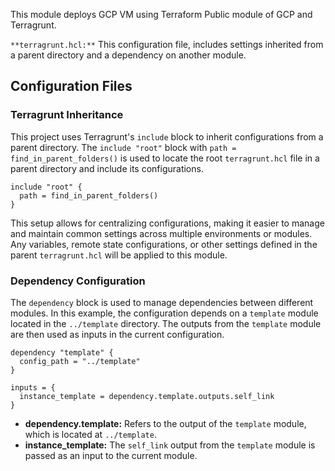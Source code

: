 This module deploys GCP VM using Terraform Public module of GCP and Terragrunt. 

`**terragrunt.hcl:**` This configuration file, includes settings inherited from a parent directory and a dependency on another module.

## Configuration Files
### Terragrunt Inheritance
This project uses Terragrunt's `include` block to inherit configurations from a parent directory. 
The `include "root"` block with `path = find_in_parent_folders()` is used to locate the root `terragrunt.hcl` file in a parent directory and include its configurations.

```
include "root" {
  path = find_in_parent_folders()
}

```

This setup allows for centralizing configurations, making it easier to manage and maintain common settings across multiple environments or modules. Any variables, remote state configurations, or other settings defined in the parent `terragrunt.hcl` will be applied to this module.

### Dependency Configuration

The `dependency` block is used to manage dependencies between different modules. 
In this example, the configuration depends on a `template` module located in the `../template` directory. 
The outputs from the `template` module are then used as inputs in the current configuration.

```
dependency "template" {
  config_path = "../template"
}

inputs = {
  instance_template = dependency.template.outputs.self_link
}

```

* **dependency.template:** Refers to the output of the `template` module, which is located at `../template`.
* **instance_template:** The `self_link` output from the `template` module is passed as an input to the current module.